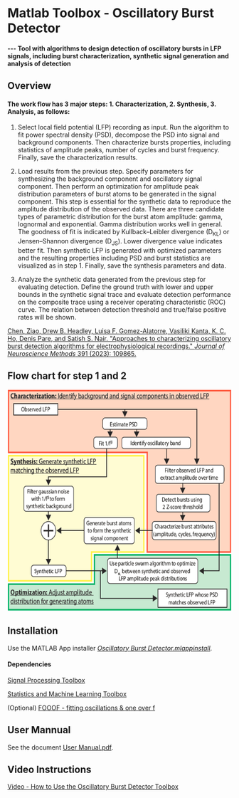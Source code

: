 # Matlab Toolbox - Oscillatory Burst Detector
#### --- Tool with algorithms to design detection of oscillatory bursts in LFP signals, including burst characterization, synthetic signal generation and analysis of detection

## Overview
#### The work flow has 3 major steps: 1. Characterization, 2. Synthesis, 3. Analysis, as follows:

1.	Select local field potential (LFP) recording as input. Run the algorithm to fit power spectral density (PSD), decompose the PSD into signal and background components. Then characterize bursts properties, including statistics of amplitude peaks, number of cycles and burst frequency. Finally, save the characterization results.

2.	Load results from the previous step. Specify parameters for synthesizing the background component and oscillatory signal component. Then perform an optimization for amplitude peak distribution parameters of burst atoms to be generated in the signal component. This step is essential for the synthetic data to reproduce the amplitude distribution of the observed data. There are three candidate types of parametric distribution for the burst atom amplitude: gamma, lognormal and exponential. Gamma distribution works well in general. The goodness of fit is indicated by Kullback–Leibler divergence (D<sub>KL</sub>) or Jensen–Shannon divergence (D<sub>JS</sub>). Lower divergence value indicates better fit. Then synthetic LFP is generated with optimized parameters and the resulting properties including PSD and burst statistics are visualized as in step 1. Finally, save the synthesis parameters and data.

3.	Analyze the synthetic data generated from the previous step for evaluating detection. Define the ground truth with lower and upper bounds in the synthetic signal trace and evaluate detection performance on the composite trace using a receiver operating characteristic (ROC) curve. The relation between detection threshold and true/false positive rates will be shown.

[Chen, Ziao, Drew B. Headley, Luisa F. Gomez-Alatorre, Vasiliki Kanta, K. C. Ho, Denis Pare, and Satish S. Nair. "Approaches to characterizing oscillatory burst detection algorithms for electrophysiological recordings." *Journal of Neuroscience Methods* 391 (2023): 109865.](https://www.sciencedirect.com/science/article/abs/pii/S0165027023000845)

## Flow chart for step 1 and 2

<img src="https://raw.githubusercontent.com/chenziao/Matlab_Toolbox-Oscillatory_Burst_Detector/main/image/FlowChart.png" width="625" height="498">

## Installation

Use the MATLAB App installer [*Oscillatory Burst Detector.mlappinstall*](https://github.com/chenziao/Matlab_Toolbox-Oscillatory_Burst_Detector/blob/main/Oscillatory%20Burst%20Detector.mlappinstall).

#### Dependencies

[Signal Processing Toolbox](https://www.mathworks.com/products/signal.html)

[Statistics and Machine Learning Toolbox](https://www.mathworks.com/products/statistics.html)

(Optional) [FOOOF - fitting oscillations & one over f](https://fooof-tools.github.io/fooof/)

## User Mannual

See the document [User Manual.pdf](User%20Manual.pdf).

## Video Instructions

[Video - How to Use the Oscillatory Burst Detector Toolbox](https://youtu.be/PLZBNLYgZhY)
